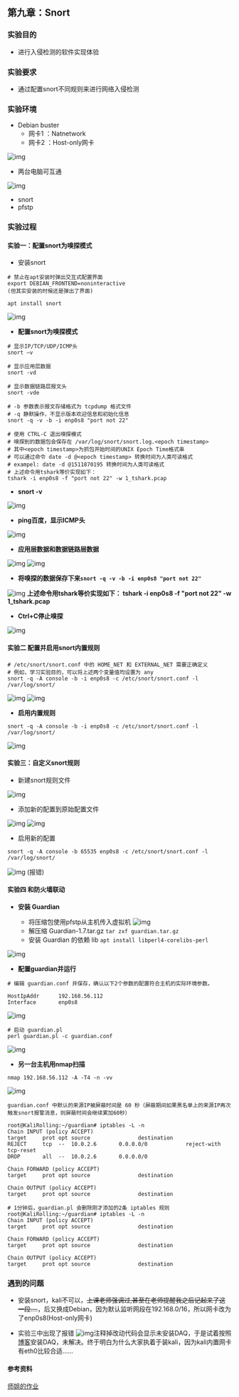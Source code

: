 
## 第九章：Snort

### 实验目的
- 进行入侵检测的软件实现体验

### 实验要求
- 通过配置snort不同规则来进行网络入侵检测

### 实验环境
- Debian buster
    + 网卡1 ：Natnetwork
    + 网卡2 ：Host-only网卡

![img](img/网络拓扑图.PNG)
- 两台电脑可互通

![img](img/验证互通.jpg)
- snort
- pfstp

### 实验过程

#### 实验一：配置snort为嗅探模式

- 安装snort
```
# 禁止在apt安装时弹出交互式配置界面
export DEBIAN_FRONTEND=noninteractive
(但其实安装的时候还是弹出了界面)

apt install snort
```
![img](img/snort安装成功.jpg)

- **配置snort为嗅探模式**

```
# 显示IP/TCP/UDP/ICMP头
snort –v

# 显示应用层数据
snort -vd

# 显示数据链路层报文头
snort -vde

# -b 参数表示报文存储格式为 tcpdump 格式文件
# -q 静默操作，不显示版本欢迎信息和初始化信息
snort -q -v -b -i enp0s8 "port not 22"

# 使用 CTRL-C 退出嗅探模式
# 嗅探到的数据包会保存在 /var/log/snort/snort.log.<epoch timestamp>
# 其中<epoch timestamp>为抓包开始时间的UNIX Epoch Time格式串
# 可以通过命令 date -d @<epoch timestamp> 转换时间为人类可读格式
# exampel: date -d @1511870195 转换时间为人类可读格式
# 上述命令用tshark等价实现如下：
tshark -i enp0s8 -f "port not 22" -w 1_tshark.pcap
```

- **snort -v**

![img](img/显示IPTCPUDPICMP头.jpg)


- **ping百度，显示ICMP头**

![img](img/显示ICMP头.jpg)

- **应用层数据和数据链路层数据**

![img](img/应用层数据.jpg)
![img](img/数据链路层数据.jpg)

- **将嗅探的数据保存下来`snort -q -v -b -i enp0s8 "port not 22"`**

![img](img/保存嗅探结果.jpg)
**上述命令用tshark等价实现如下：
tshark -i enp0s8 -f "port not 22" -w 1_tshark.pcap**

- **Ctrl+C停止嗅探**

![img](img/Ctrl+C退出嗅探模式.jpg)

#### 实验二 配置并启用snort内置规则

```
# /etc/snort/snort.conf 中的 HOME_NET 和 EXTERNAL_NET 需要正确定义
# 例如，学习实验目的，可以将上述两个变量值均设置为 any
snort -q -A console -b -i enp0s8 -c /etc/snort/snort.conf -l /var/log/snort/
```

![img](img/编辑snort.conf.jpg)
![img](img/均设置为any.jpg)

- **启用内置规则**

```
snort -q -A console -b -i enp0s8 -c /etc/snort/snort.conf -l /var/log/snort/
```

![img](img/启用内置规则.jpg)

#### 实验三：自定义snort规则

- 新建snort规则文件

![img](img/添加自定义规则.jpg)

- 添加新的配置到原始配置文件

![img](img/写规则&添加配置.jpg)
![img](img/添加新的配置到原始配置文件.jpg)

- 启用新的配置
```
snort -q -A console -b 65535 enp0s8 -c /etc/snort/snort.conf -l /var/log/snort/
```

![img](img/启动添加规则出错.jpg)
(报错)


#### 实验四 和防火墙联动

- **安装 Guardian**

    + 将压缩包使用pfstp从主机传入虚拟机
    ![img](img/PSFTP传压缩包给debian.jpg)
    + 解压缩 Guardian-1.7.tar.gz
    `tar zxf guardian.tar.gz`
    + 安装 Guardian 的依赖 lib
    `apt install libperl4-corelibs-perl`

![img](img/安装guardian并安装依赖lib.jpg)

- **配置guardian并运行**

```
# 编辑 guardian.conf 并保存，确认以下2个参数的配置符合主机的实际环境参数。

HostIpAddr      192.168.56.112
Interface       enp0s8
```
![img](img/更改guardian配置.jpg)

```
# 启动 guardian.pl
perl guardian.pl -c guardian.conf
```
![img](img/启动guardian.pl.jpg)

- **另一台主机用nmap扫描**

```
nmap 192.168.56.112 -A -T4 -n -vv
```
![img](img/nmap扫描.jpg)

```
guardian.conf 中默认的来源IP被屏蔽时间是 60 秒（屏蔽期间如果黑名单上的来源IP再次触发snort报警消息，则屏蔽时间会继续累加60秒）

root@KaliRolling:~/guardian# iptables -L -n
Chain INPUT (policy ACCEPT)
target     prot opt source               destination
REJECT     tcp  --  10.0.2.6       0.0.0.0/0            reject-with tcp-reset
DROP       all  --  10.0.2.6       0.0.0.0/0

Chain FORWARD (policy ACCEPT)
target     prot opt source               destination

Chain OUTPUT (policy ACCEPT)
target     prot opt source               destination

# 1分钟后，guardian.pl 会删除刚才添加的2条 iptables 规则
root@KaliRolling:~/guardian# iptables -L -n
Chain INPUT (policy ACCEPT)
target     prot opt source               destination

Chain FORWARD (policy ACCEPT)
target     prot opt source               destination

Chain OUTPUT (policy ACCEPT)
target     prot opt source               destination
```

### 遇到的问题
- 安装snort，kali不可以，~~上课老师强调过,甚至在老师提醒我之后记起来了这一段....~~，后又换成Debian，因为默认监听网段在192.168.0/16，所以网卡改为了enp0s8(Host-only网卡)

- 实验三中出现了报错
![img](img/启动添加规则出错.jpg)注释掉改动代码会显示未安装DAQ，于是试着按照[博客](https://blog.csdn.net/xuguokun1986/article/details/52890603)安装DAQ，未解决。终于明白为什么大家执着于装kali，因为kali内置网卡有eth0比较合适......

#### 参考资料

[师姐的作业](https://github.com/CUCCS/2019-NS-Public-chencwx/blob/ns_chap0x09/ns_chapter9/%E5%85%A5%E4%BE%B5%E6%A3%80%E6%B5%8B.md)




